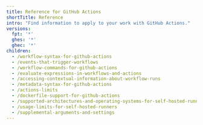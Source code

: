 ```yaml
---
title: Reference for GitHub Actions
shortTitle: Reference
intro: "Find information to apply to your work with GitHub Actions."
versions:
  fpt: '*'
  ghes: '*'
  ghec: '*'
children:
  - /workflow-syntax-for-github-actions
  - /events-that-trigger-workflows
  - /workflow-commands-for-github-actions
  - /evaluate-expressions-in-workflows-and-actions
  - /accessing-contextual-information-about-workflow-runs
  - /metadata-syntax-for-github-actions
  - /actions-limits
  - /dockerfile-support-for-github-actions
  - /supported-architectures-and-operating-systems-for-self-hosted-runners
  - /usage-limits-for-self-hosted-runners
  - /supplemental-arguments-and-settings
---
```

